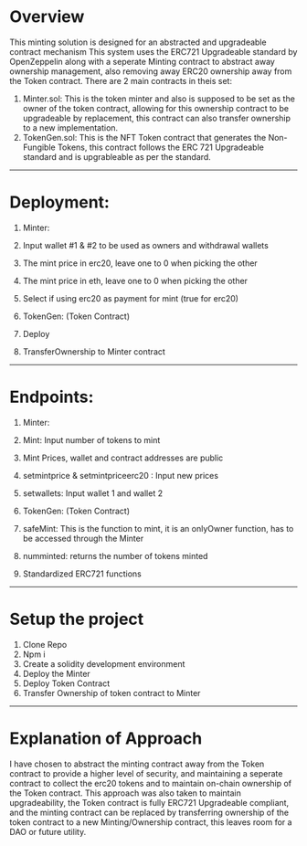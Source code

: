 # Overview

This minting solution is designed for an abstracted and upgradeable contract mechanism
This system uses the ERC721 Upgradeable standard by OpenZeppelin along with a seperate Minting contract to abstract away ownership management, also removing away ERC20 ownership away from the Token contract.
There are 2 main contracts in theis set:
1. Minter.sol: This is the token minter and also is supposed to be set as the owner of the token contract, allowing for this ownership contract to be upgradeable by replacement, this contract can also transfer ownership to a new implementation.
2. TokenGen.sol: This is the NFT Token contract that generates the Non-Fungible Tokens, this contract follows the ERC 721 Upgradeable standard and is upgrableable as per the standard.
---
# Deployment:
1. Minter: 
  1. Input wallet #1 & #2 to be used as owners and withdrawal wallets
  2. The mint price in erc20, leave one to 0 when picking the other
  3. The mint price in eth, leave one to 0 when picking the other
  4. Select if using erc20 as payment for mint (true for erc20)

2. TokenGen: (Token Contract)
  1. Deploy
  2. TransferOwnership to Minter contract
---
# Endpoints:
1. Minter:  
  1. Mint: Input number of tokens to mint
  2. Mint Prices, wallet and contract addresses are public
  3. setmintprice & setmintpriceerc20 : Input new prices
  4. setwallets: Input wallet 1 and wallet 2

2. TokenGen: (Token Contract)
  1. safeMint: This is the function to mint, it is an onlyOwner function, has to be accessed through the Minter
  2. numminted: returns the number of tokens minted
  3. Standardized ERC721 functions 
---
# Setup the project

1. Clone Repo
2. Npm i
3. Create a solidity development environment
4. Deploy the Minter
5. Deploy Token Contract
6. Transfer Ownership of token contract to Minter
---
# Explanation of Approach

I have chosen to abstract the minting contract away from the Token contract to provide a higher level of security, and maintaining a seperate contract to collect the erc20 tokens and to maintain on-chain ownership of the Token contract.
This approach was also taken to maintain upgradeability, the Token contract is fully ERC721 Upgradeable compliant, and the minting contract can be replaced by transferring ownership of the token contract to a new Minting/Ownership contract, this leaves room for a DAO or future utility.


